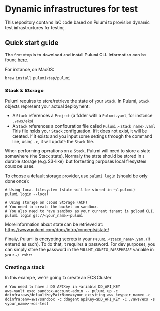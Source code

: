 # Dynamic infrastructures for test

This repository contains IaC code based on Pulumi to provision dynamic test infrastructures for testing.

## Quick start guide

The first step is to download and install Pulumi CLI. Information can be found [here](https://www.pulumi.com/docs/get-started/install/).

For instance, on MacOS:
```
brew install pulumi/tap/pulumi
```

### Stack & Storage

Pulumi requires to store/retrieve the state of your `Stack`.
In Pulumi, `Stack` objects represent your actual deployment:
- A `Stack` references a `Project` (a folder with a `Pulumi.yaml`, for instance `./aws/eks`)
- A `Stack` references a configuration file called `Pulumi.<stack_name>.yaml`
This file holds your `Stack` configuration.
If it does not exist, it will be created.
If it exists and you input some settings through the command line, using `-c`, it will update the `Stack` file.

When performing operations on a `Stack`, Pulumi will need to store a state somewhere (the Stack state).
Normally the state should be stored in a durable storage (e.g. S3-like), but for testing purposes
local filesystem could be used.

To choose a default storage provider, use `pulumi login` (should be only done once):

```
# Using local filesystem (state will be stored in ~/.pulumi)
pulumi login --local

# Using storage on Cloud Storage (GCP)
# You need to create the bucket on sandbox.
# You also need to have sandbox as your current tenant in gcloud CLI.
pulumi login gs://<your_name>-pulumi
```

More information about state can be retrieved at: https://www.pulumi.com/docs/intro/concepts/state/

Finally, Pulumi is encrypting secrets in your `Pulumi.<stack_name>.yaml` (if entered as such).
To do that, it requires a password. For dev purposes, you can simply store the password in the `PULUMI_CONFIG_PASSPHRASE` variable in your `~/.zshrc`.

### Creating a stack

In this example, we're going to create an ECS Cluster:

```
# You need to have a DD APIKey in variable DD_API_KEY
aws-vault exec sandbox-account-admin -- pulumi up -c ddinfra:aws/defaultKeyPairName=<your_exisiting_aws_keypair_name> -c ddinfra:env=aws/sandbox -c ddagent:apiKey=$DD_API_KEY -C ./aws/ecs -s <your_name>-ecs-test
```